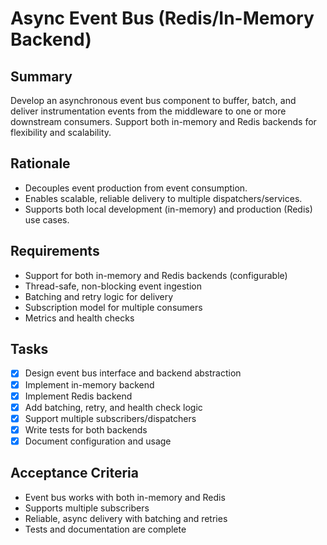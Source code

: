 # Async Event Bus (Redis/In-Memory Backend)

## Summary
Develop an asynchronous event bus component to buffer, batch, and deliver instrumentation events from the middleware to one or more downstream consumers. Support both in-memory and Redis backends for flexibility and scalability.

## Rationale
- Decouples event production from event consumption.
- Enables scalable, reliable delivery to multiple dispatchers/services.
- Supports both local development (in-memory) and production (Redis) use cases.

## Requirements
- Support for both in-memory and Redis backends (configurable)
- Thread-safe, non-blocking event ingestion
- Batching and retry logic for delivery
- Subscription model for multiple consumers
- Metrics and health checks

## Tasks
- [x] Design event bus interface and backend abstraction
- [x] Implement in-memory backend
- [x] Implement Redis backend
- [x] Add batching, retry, and health check logic
- [x] Support multiple subscribers/dispatchers
- [x] Write tests for both backends
- [x] Document configuration and usage

## Acceptance Criteria
- Event bus works with both in-memory and Redis
- Supports multiple subscribers
- Reliable, async delivery with batching and retries
- Tests and documentation are complete
